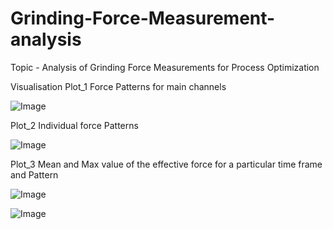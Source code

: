 # Grinding-Force-Measurement-analysis
Topic - Analysis of Grinding Force Measurements for Process Optimization

Visualisation
Plot_1 Force Patterns for main channels  

![Image](https://github.com/user-attachments/assets/ba359b7b-cc7f-48a9-8fde-65b9050ea0e4)

Plot_2 Individual force Patterns

![Image](https://github.com/user-attachments/assets/b92c4ca4-b129-44f3-a68b-9ab5274ef39e)

Plot_3 Mean and Max value of the effective force for a particular time frame and Pattern

![Image](https://github.com/user-attachments/assets/c573ee2e-d4e5-444b-bb67-2b4ae4f08f2c)

![Image](https://github.com/user-attachments/assets/1c42e17e-4826-41a1-be6a-403f7c67bc07)
